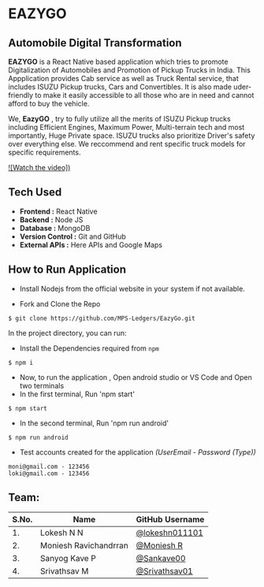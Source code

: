 # EAZYGO

## Automobile Digital Transformation

**EAZYGO** is a React Native based application which tries to promote Digitalization of Automobiles and Promotion of Pickup Trucks in India. This Appplication provides Cab service as well as Truck Rental service, that includes ISUZU Pickup trucks, Cars and Convertibles. It is also made uder-friendly to make it easily accessible to all those who are in need and cannot afford to buy the vehicle.

We, **EazyGO** , try to fully utilize all the merits of ISUZU Pickup trucks including Efficient Engines, Maximum Power, Multi-terrain tech and most importantly, Huge Private space. ISUZU trucks also prioritize Driver's safety over everything else. We reccommend and rent specific truck models for specific requirements. 

[![Watch the video])](https://drive.google.com/file/d/1sKr9WW46dY7mm0_UuQq1VNN-oTuJYP0u/view?resourcekey)

## Tech Used

-   **Frontend :** React Native
-   **Backend :** Node JS
-   **Database :** MongoDB
-   **Version Control :** Git and GitHub
-   **External APIs :** Here APIs and Google Maps

## How to Run Application

-   Install Nodejs from the official website in your system if not available.

-   Fork and Clone the Repo

```
$ git clone https://github.com/MPS-Ledgers/EazyGo.git
```

In the project directory, you can run:

-   Install the Dependencies required from `npm`

```
$ npm i
```
-   Now, to run the application , Open android studio or VS Code and Open two terminals
-   In the first terminal, Run 'npm start'

```
$ npm start
```
-   In the second terminal, Run 'npm run android'

```
$ npm run android
```
-   Test accounts created for the application *(UserEmail - Password (Type))*

```
moni@gmail.com - 123456
loki@gmail.com - 123456
```

## Team:

| S.No. | Name                  | GitHub Username                                       |
| ----- | --------------------- | ----------------------------------------------------- |
| 1.    | Lokesh N N            | [@lokeshn011101](https://github.com/lokeshn011101)    |
| 2.    | Moniesh Ravichandrran | [@Moniesh R](https://github.com/monieshravichandrran) |
| 3.    | Sanyog Kave P         | [@Sankave00](https://github.com/sankave00)            |
| 4.    | Srivathsav M           | [@Srivathsav01](https://github.com/srivathsav01)      |
